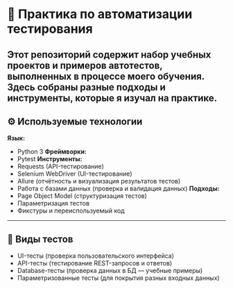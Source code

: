 # 🧪 Практика по автоматизации тестирования
Этот репозиторий содержит набор учебных проектов и примеров автотестов, выполненных в процессе моего обучения.  
Здесь собраны разные подходы и инструменты, которые я изучал на практике.
---
## ⚙️ Используемые технологии
**Язык:**  
- Python 3
**Фреймворки:**  
- Pytest
**Инструменты:**  
- Requests (API-тестирование)  
- Selenium WebDriver (UI-тестирование)  
- Allure (отчётность и визуализация результатов тестов)  
- Работа с базами данных (проверка и валидация данных)
**Подходы:**  
- Page Object Model (структуризация тестов)  
- Параметризация тестов  
- Фикстуры и переиспользуемый код
---
## 🧩 Виды тестов
- UI-тесты (проверка пользовательского интерфейса)  
- API-тесты (тестирование REST-запросов и ответов)  
- Database-тесты (проверка данных в БД — учебные примеры)  
- Параметризованные тесты (для покрытия разных входных данных)  